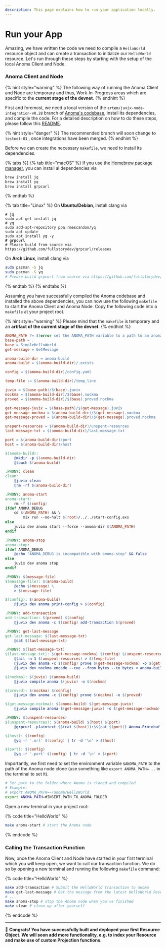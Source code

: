 ```yaml
---
description: This page explains how to run your application locally.
---
```


# Run your App

Amazing, we have written the code we need to compile a `HelloWorld` resource object and can create a transaction to initialize our `HelloWorld` resource. Let's run through these steps by starting with the setup of the local Anoma Client and Node.

### Anoma Client and Node

{% hint style="warning" %}
The following way of running the Anoma Client and Node are temporary and thus, Work-In-Progress areas which are specific to the **current stage of the devnet**.
{% endhint %}

First and foremost, we need a local version of the `artem/juvix-node-integration-v0.28` branch of [Anoma's codebase](https://github.com/anoma/anoma/tree/artem/juvix-node-integration-v0.28), install its dependencies, and compile the code. For a detailed description on how to do these steps, please follow this [README](https://github.com/anoma/anoma/blob/artem/juvix-node-integration-v0.28/README.md).

{% hint style="danger" %}
The recommended branch will soon change to `testnet-01` , once integrations have been merged.
{% endhint %}

Before we can create the necessary `makefile`, we need to install its dependencies.

{% tabs %}
{% tab title="macOS" %}
If you use the [Homebrew package manager](https://brew.sh), you can install al dependencies via

```bash
brew install jq
brew install yq
brew install grpcurl
```
{% endtab %}

{% tab title="Linux" %}
On **Ubuntu/Debian**, install clang via

<pre class="language-bash"><code class="lang-bash"># jq
sudo apt-get install jq
# yq
sudo add-apt-repository ppa:rmescandon/yq
sudo apt update
sudo apt install yq -y
<strong># grpcurl
</strong># Please build from source via https://github.com/fullstorydev/grpcurl/releases
</code></pre>

On **Arch Linux**, install clang via

```bash
sudo pacman -S jq
sudo pacman -S yq
# Please build grpcurl from source via https://github.com/fullstorydev/grpcurl/releases
```
{% endtab %}
{% endtabs %}

Assuming you have successfully compiled the Anoma codebase and installed the above dependencies, you can now use the following `makefile` to start the Anoma Client and Anoma Node. Copy the following code into a `makefile` at your project root.

{% hint style="warning" %}
Please mind that the `makefile` is temporary and an **artifact of the current stage of the devnet**.
{% endhint %}

```makefile
ANOMA_PATH ?= $(error set the ANOMA_PATH variable to a path to an anoma clone)
base-path = .
base = SimpleHelloWorld
get-message = GetMessage

anoma-build-dir = anoma-build
anoma-build = $(anoma-build-dir)/.exists

config = $(anoma-build-dir)/config.yaml

temp-file := $(anoma-build-dir)/temp_line

juvix = $(base-path)/$(base).juvix
nockma = $(anoma-build-dir)/$(base).nockma
proved = $(anoma-build-dir)/$(base).proved.nockma

get-message-juvix = $(base-path)/$(get-message).juvix
get-message-nockma = $(anoma-build-dir)/$(get-message).nockma
get-message-proved = $(anoma-build-dir)/$(get-message).proved.nockma

unspent-resources = $(anoma-build-dir)/unspent-resources
last-message-txt = $(anoma-build-dir)/last-message.txt

port = $(anoma-build-dir)/port
host = $(anoma-build-dir)/host

$(anoma-build):
	@mkdir -p $(anoma-build-dir)
	@touch $(anoma-build)

.PHONY: clean
clean:
	@juvix clean
	@rm -rf $(anoma-build-dir)

.PHONY: anoma-start
anoma-start:
	rm -f $(config)
ifdef ANOMA_DEBUG
	cd $(ANOMA_PATH) && \
		mix run --no-halt $(root)/../../start-config.exs
else
	juvix dev anoma start --force --anoma-dir $(ANOMA_PATH)
endif

.PHONY: anoma-stop
anoma-stop:
ifdef ANOMA_DEBUG
	@echo "ANOMA_DEBUG is incompatible with anoma-stop" && false
else
	juvix dev anoma stop
endif

.PHONY: $(message-file)
$(message-file): $(anoma-build)
	@echo $(message) \
	> $(message-file)

$(config): $(anoma-build)
	@juvix dev anoma print-config > $(config)

.PHONY: add-transaction
add-transaction: $(proved) $(config)
	@juvix dev anoma -c $(config) add-transaction $(proved)

.PHONY: get-last-message
get-last-message: $(last-message-txt)
	@cat $(last-message-txt)

.PHONY: $(last-message-txt)
$(last-message-txt): $(get-message-nockma) $(config) $(unspent-resources)
	@tail -n 1 $(unspent-resources) > $(temp-file)
	@juvix dev anoma -c $(config) prove $(get-message-nockma) -o $(get-message-proved) --arg 'base64:$(temp-file)'
	@juvix dev nockma encode --cue --from bytes --to bytes < anoma-build/GetMessage.proved.nockma > $(last-message-txt)

$(nockma): $(juvix) $(anoma-build)
	@juvix compile anoma $(juvix) -o $(nockma)

$(proved): $(nockma) $(config)
	@juvix dev anoma -c $(config) prove $(nockma) -o $(proved)

$(get-message-nockma): $(anoma-build) $(get-message-juvix)
	@juvix compile anoma $(get-message-juvix) -o $(get-message-nockma)

.PHONY: $(unspent-resources)
$(unspent-resources): $(anoma-build) $(host) $(port)
	@grpcurl -plaintext $$(cat $(host)):$$(cat $(port)) Anoma.Protobuf.IndexerService.ListUnspentResources | jq -r '.unspentResources[-1] // error("no messages exist")' > $(unspent-resources)

$(host): $(config)
	@yq -r '.url' $(config) | tr -d '\n' > $(host)

$(port): $(config)
	@yq -r '.port' $(config) | tr -d '\n' > $(port)
```

Importantly, we first need to set the environment variable `$ANOMA_PATH` to the path of the Anoma node clone (use something like `export ANOMA_PATH=...` in the terminal to set it).

```bash
# Set path to the folder where Anoma is cloned and compiled
# Example:
# export ANOMA_PATH=~/anoma/HelloWorld
export ANOMA_PATH=#INSERT_PATH_TO_ANOMA_FOLDER
```

Open a new terminal in your project root:

{% code title="HelloWorld" %}
```bash
make anoma-start # start the Anoma node
```
{% endcode %}

### Calling the Transaction Function

Now, once the Anoma Client and Node have started in your first terminal which you will keep open, we want to call our transaction function. We do so by opening a new terminal and running the following `makefile` command:

{% code title="HelloWorld" %}
```bash
make add-transaction # Submit the HelloWorld transaction to anoma
make get-last-message # Get the message from the latest HelloWorld Resource
# ...
make anoma-stop # stop the Anoma node when you've finished
make clean # clean up after yourself
```
{% endcode %}

***

:tada: **Congrats! You have successfully built and deployed your first Resource Object. We will soon add more functionality, e.g. to index your Resource and make use of custom Projection functions.**
